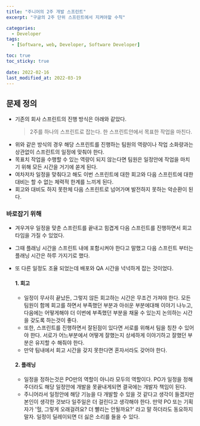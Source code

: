 ```yaml
---
title: "주니어의 2주 개발 스프린트"
excerpt: "구글의 2주 단위 스프린트에서 지켜야할 수칙"

categories:
  - Developer
tags:
  - [Software, web, Developer, Software Developer]

toc: true
toc_sticky: true
 
date: 2022-02-16
last_modified_at: 2022-03-19
---
```


## 문제 정의
  - 기존의 회사 스프린트의 진행 방식은 아래와 같았다.
    > 2주를 하나의 스프린트로 잡는다.
    > 한 스프린트안에서 목표한 작업을 마친다.
  - 위와 같은 방식의 경우 해당 스프린트를 진행하는 팀원의 역량이나 작업 소화량과는 상관없이 스프린트의 일정에 맞춰야 한다.
  - 목표치 작업을 수행할 수 있는 역량이 되지 않는다면 팀원은 일정안에 작업을 마치기 위해 모든 시간을 거기에 쏟게 된다.
  - 여차저차 일정을 맞춰다고 해도 이번 스프린트에 대한 회고와 다음 스프린트에 대한 대비는 할 수 없는 체력적 한계를 느끼게 된다.
  - 회고와 대비도 하지 못한체 다음 스프린트로 넘어가며 발전하지 못하는 악순환이 된다.

### 바로잡기 위해
  - 겨우겨우 일정을 맞춘 스프린트를 끝내고 힘겹게 다음 스프린트를 진행하면서 회고 타임을 가질 수 있었다.
  - 그때 플래닝 시간을 스프린트 내에 포함시켜야 한다고 말했고 다음 스프린트 부터는 플래닝 시간은 하루 가지기로 했다.
  - 또 다른 일정도 조율 되었는데 배포와 QA 시간을 넉넉하게 잡는 것이었다.

      #### 1. 회고
      - 일정이 무사히 끝났든, 그렇지 않든 회고하는 시간은 무조건 가져야 한다. 모든 팀원이 함께 회고를 하면서 부족했던 부분과 아쉬운 부분에대해 이야기 나누고, 다음에는 어떻게해야 더 이번에 부족했던 부분을 채울 수 있는지 논의하는 시간을 갖도록 하는것이 좋다.
      - 또한, 스프린트를 진행하면서 잘된점이 있다면 서로를 위해서 팀을 칭찬 수 있어야 한다. 서로가 어느부분에서 어떻게 잘했는지 상세하게 이야기하고 잘했던 부분은 유지할 수 해줘야 한다.
      - 만약 팀내에서 회고 시간을 갖지 못한다면 혼자서라도 갖어야 한다.

      #### 2. 플래닝
      - 일정을 정하는것은 PO만의 역할이 아니라 모두의 역할이다. PO가 일정을 정해주더라도 해당 일정안에 개발을 못끝내게되면 결국에는 개발자 책임이 된다.
      - 주니어라서 일정안에 해당 기능을 다 개발할 수 있을 것 같다고 생각이 들겠지만 본인이 생각한 것보다 일주일은 더 걸린다고 생각해야 한다. 만약 PO 또는 기획자가 '헐, 그렇게 오래걸려요? 더 빨리는 안될까요?' 라고 말 하더라도 동요하지말자. 일정이 딜레이되면 더 싫은 소리를 들을 수 있다.


